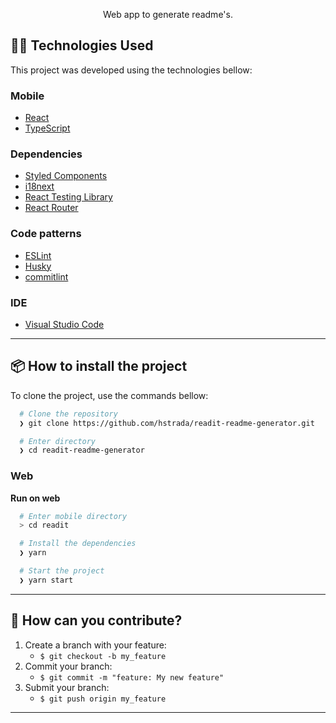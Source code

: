 <p align="center">

  <p align="center">
  Web app to generate readme's.
  </p>
  
</p>

## 👨‍💻️ Technologies Used

This project was developed using the technologies bellow:

### Mobile

- [React](https://pt-br.reactjs.org/)
- [TypeScript](https://www.typescriptlang.org/)

### Dependencies

- [Styled Components](https://styled-components.com/)
- [i18next](https://www.i18next.com/)
- [React Testing Library](https://testing-library.com/docs/react-testing-library/intro/)
- [React Router](https://reactrouter.com/)

### Code patterns

- [ESLint](https://eslint.org/)
- [Husky](https://github.com/typicode/husky)
- [commitlint](https://github.com/conventional-changelog/commitlint)

### IDE

- [Visual Studio Code](https://code.visualstudio.com/)

---

## 📦️ How to install the project

To clone the project, use the commands bellow:

```bash
  # Clone the repository
  ❯ git clone https://github.com/hstrada/readit-readme-generator.git

  # Enter directory
  ❯ cd readit-readme-generator
```

### Web

**Run on web**

```bash
  # Enter mobile directory
  > cd readit

  # Install the dependencies
  ❯ yarn

  # Start the project
  ❯ yarn start

```

---

## 🤔️ How can you contribute?

1. Create a branch with your feature:
   - `$ git checkout -b my_feature`
2. Commit your branch:
   - `$ git commit -m "feature: My new feature"`
3. Submit your branch:
   - `$ git push origin my_feature`

---
